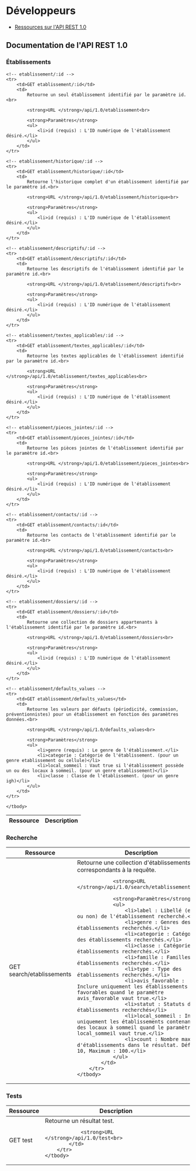 # Développeurs

- [Ressources sur l'API REST 1.0](#api)

<a name="api"></a>
## Documentation de l'API REST 1.0

### Établissements

<table class='table table-bordered table-condensed'>
	<thead>
		<tr>
			<th>Ressource</th>
			<th>Description</th>
		</tr>
	</thead>
	<tbody>

	<!-- etablissement/:id -->
	<tr>
		<td>GET etablissement/:id</td>
		<td>
			Retourne un seul établissement identifié par le paramètre id.<br>
			
			<strong>URL </strong>/api/1.0/etablissement<br>

			<strong>Paramètres</strong>
			<ul>
				<li>id (requis) : L'ID numérique de l'établissement désiré.</li>
			</ul>
		</td>
	</tr>

	<!-- etablissement/historique/:id -->
	<tr>
		<td>GET etablissement/historique/:id</td>
		<td>
			Retourne l'historique complet d'un établissement identifié par le paramètre id.<br>
			
			<strong>URL </strong>/api/1.0/etablissement/historique<br>

			<strong>Paramètres</strong>
			<ul>
				<li>id (requis) : L'ID numérique de l'établissement désiré.</li>
			</ul>
		</td>
	</tr>

	<!-- etablissement/descriptifs/:id -->
	<tr>
		<td>GET etablissement/descriptifs/:id</td>
		<td>
			Retourne les descriptifs de l'établissement identifié par le paramètre id.<br>
			
			<strong>URL </strong>/api/1.0/etablissement/descriptifs<br>

			<strong>Paramètres</strong>
			<ul>
				<li>id (requis) : L'ID numérique de l'établissement désiré.</li>
			</ul>
		</td>
	</tr>

	<!-- etablissement/textes_applicables/:id -->
	<tr>
		<td>GET etablissement/textes_applicables/:id</td>
		<td>
			Retourne les textes applicables de l'établissement identifié par le paramètre id.<br>
			
			<strong>URL </strong>/api/1.0/etablissement/textes_applicables<br>

			<strong>Paramètres</strong>
			<ul>
				<li>id (requis) : L'ID numérique de l'établissement désiré.</li>
			</ul>
		</td>
	</tr>

	<!-- etablissement/pieces_jointes/:id -->
	<tr>
		<td>GET etablissement/pieces_jointes/:id</td>
		<td>
			Retourne les pièces jointes de l'établissement identifié par le paramètre id.<br>
			
			<strong>URL </strong>/api/1.0/etablissement/pieces_jointes<br>

			<strong>Paramètres</strong>
			<ul>
				<li>id (requis) : L'ID numérique de l'établissement désiré.</li>
			</ul>
		</td>
	</tr>

	<!-- etablissement/contacts/:id -->
	<tr>
		<td>GET etablissement/contacts/:id</td>
		<td>
			Retourne les contacts de l'établissement identifié par le paramètre id.<br>
			
			<strong>URL </strong>/api/1.0/etablissement/contacts<br>

			<strong>Paramètres</strong>
			<ul>
				<li>id (requis) : L'ID numérique de l'établissement désiré.</li>
			</ul>
		</td>
	</tr>

	<!-- etablissement/dossiers/:id -->
	<tr>
		<td>GET etablissement/dossiers/:id</td>
		<td>
			Retourne une collection de dossiers appartenants à l'établissement identifié par le paramètre id.<br>
			
			<strong>URL </strong>/api/1.0/etablissement/dossiers<br>

			<strong>Paramètres</strong>
			<ul>
				<li>id (requis) : L'ID numérique de l'établissement désiré.</li>
			</ul>
		</td>
	</tr>

	<!-- etablissement/defaults_values -->
	<tr>
		<td>GET etablissement/defaults_values</td>
		<td>
			Retourne les valeurs par défauts (périodicité, commission, préventionnistes) pour un établissement en fonction des paramètres données.<br>
			
			<strong>URL </strong>/api/1.0/defaults_values<br>

			<strong>Paramètres</strong>
			<ul>
				<li>genre (requis) : Le genre de l'établissement.</li>
				<li>categorie : Catégorie de l'établissement. (pour un genre etablissement ou cellule)</li>
				<li>local_sommeil : Vaut true si l'établissement possède un ou des locaux à sommeil. (pour un genre etablissement)</li>
				<li>classe : Classe de l'établissement. (pour un genre igh)</li>
			</ul>
		</td>
	</tr>

	</tbody>
</table>

### Recherche

<table class='table table-bordered table-condensed'>
	<thead>
		<tr>
			<th>Ressource</th>
			<th>Description</th>
		</tr>
	</thead>
	<tbody>
		<!-- search/etablissements -->
		<tr>
			<td>GET search/etablissements</td>
			<td>
				Retourne une collection d'établissements correspondants à la requête.<br>
				
				<strong>URL </strong>/api/1.0/search/etablissements<br>

				<strong>Paramètres</strong>
				<ul>
					<li>label : Libellé (exact ou non) de l'établissement recherché.</li>
					<li>genre : Genres des établissements recherchés.</li>
					<li>categorie : Catégories des établissements recherchés.</li>
					<li>classe : Catégories des établissements recherchés.</li>
					<li>famille : Familles des établissements recherchés.</li>
					<li>type : Type des établissements recherchés.</li>
					<li>avis_favorable : Inclure uniquement les établissements favorables quand le paramètre avis_favorable vaut true.</li>
					<li>statut : Statuts des établissements recherchés</li>
					<li>local_sommeil : Inclure uniquement les établissements contenants des locaux à sommeil quand le paramètre local_sommeil vaut true.</li>
					<li>count : Nombre maximum d'établissements dans le résultat. Défaut : 10, Maximum : 100.</li>
				</ul>
			</td>
		</tr>
	</tbody>
</table>

### Tests

<table class='table table-bordered table-condensed'>
	<thead>
		<tr>
			<th>Ressource</th>
			<th>Description</th>
		</tr>
	</thead>
	<tbody>
		<!-- test -->
		<tr>
			<td>GET test</td>
			<td>
				Retourne un résultat test.<br>
				
				<strong>URL </strong>/api/1.0/test<br>
			</td>
		</tr>
	</tbody>
</table>